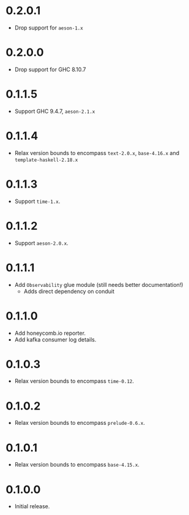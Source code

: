 # 0.2.0.1

- Drop support for `aeson-1.x`

# 0.2.0.0

- Drop support for GHC 8.10.7

# 0.1.1.5

- Support GHC 9.4.7, `aeson-2.1.x`

# 0.1.1.4

- Relax version bounds to encompass `text-2.0.x`, `base-4.16.x` and `template-haskell-2.18.x`

# 0.1.1.3

- Support `time-1.x`.

# 0.1.1.2

- Support `aeson-2.0.x`.

# 0.1.1.1

- Add `Observability` glue module (still needs better documentation!)
  - Adds direct dependency on conduit

# 0.1.1.0

- Add honeycomb.io reporter.
- Add kafka consumer log details.

# 0.1.0.3

- Relax version bounds to encompass `time-0.12`.

# 0.1.0.2

- Relax version bounds to encompass `prelude-0.6.x`.

# 0.1.0.1

- Relax version bounds to encompass `base-4.15.x`.

# 0.1.0.0

- Initial release.
